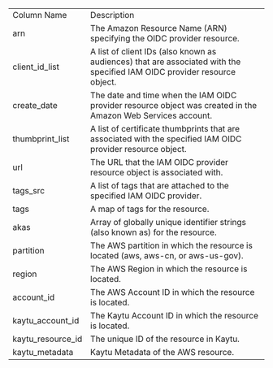 <table>
	<tr><td>Column Name</td><td>Description</td></tr>
	<tr><td>arn</td><td>The Amazon Resource Name (ARN) specifying the OIDC provider resource.</td></tr>
	<tr><td>client_id_list</td><td>A list of client IDs (also known as audiences) that are associated with the specified IAM OIDC provider resource object.</td></tr>
	<tr><td>create_date</td><td>The date and time when the IAM OIDC provider resource object was created in the Amazon Web Services account.</td></tr>
	<tr><td>thumbprint_list</td><td>A list of certificate thumbprints that are associated with the specified IAM OIDC provider resource object.</td></tr>
	<tr><td>url</td><td>The URL that the IAM OIDC provider resource object is associated with.</td></tr>
	<tr><td>tags_src</td><td>A list of tags that are attached to the specified IAM OIDC provider.</td></tr>
	<tr><td>tags</td><td>A map of tags for the resource.</td></tr>
	<tr><td>akas</td><td>Array of globally unique identifier strings (also known as) for the resource.</td></tr>
	<tr><td>partition</td><td>The AWS partition in which the resource is located (aws, aws-cn, or aws-us-gov).</td></tr>
	<tr><td>region</td><td>The AWS Region in which the resource is located.</td></tr>
	<tr><td>account_id</td><td>The AWS Account ID in which the resource is located.</td></tr>
	<tr><td>kaytu_account_id</td><td>The Kaytu Account ID in which the resource is located.</td></tr>
	<tr><td>kaytu_resource_id</td><td>The unique ID of the resource in Kaytu.</td></tr>
	<tr><td>kaytu_metadata</td><td>Kaytu Metadata of the AWS resource.</td></tr>
</table>
